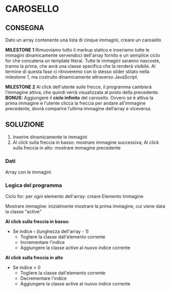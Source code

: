 # CAROSELLO

## CONSEGNA

Dato un array contenente una lista di cinque immagini, creare un carosello

**MILESTONE 1**
Rimuoviamo tutto il markup statico e inseriamo tutte le immagini dinamicamente servendoci dell'array fornito e un semplice ciclo for che concatena un template literal.
Tutte le immagini saranno nascoste, tranne la prima, che avrà una classe specifica che la renderà visibile.
Al termine di questa fase ci ritroveremo con lo stesso slider stilato nella milestone 1, ma costruito dinamicamente attraverso JavaScript.

**MILESTONE 2**
Al click dell'utente sulle frecce, il programma cambierà l’immagine attiva, che quindi verrà visualizzata al posto della precedente.
**BONUS:**
Aggiungere il **ciclo infinito** del carosello. Ovvero se è attiva la prima immagine e l'utente clicca la freccia per andare all’immagine precedente, dovrà comparire l’ultima immagine dell’array e viceversa.

## SOLUZIONE

1. Inserire dinamicamente le immagini
2. Al click sulla freccia in basso: mostrare immagine successiva;
    Al click sulla freccia in alto: mostrare immagine precedente

### Dati 
Array con le immagini

### Logica del programma
Ciclo for: 
    per ogni elemento dell'array: creare Elemento Immagine

Mostrare immagine: inizialmente mostrare la prima immagine, cui viene data la classe "active"

**Al click sulla freccia in basso:**
- Se indice ‹ (lunghezza dell'array - 1)
    - Togliere la classe dall'elemento corrente
    - Incrementare l'indice
    - Aggiungere la classe active al nuovo indice corrente

**Al click sulla freccia in alto**
- Se indice > 0
    - Togliere la classe dall'elemento corrente
    - Decrementare l'indice
    - Aggiungere la classe active al nuovo indice corrente



